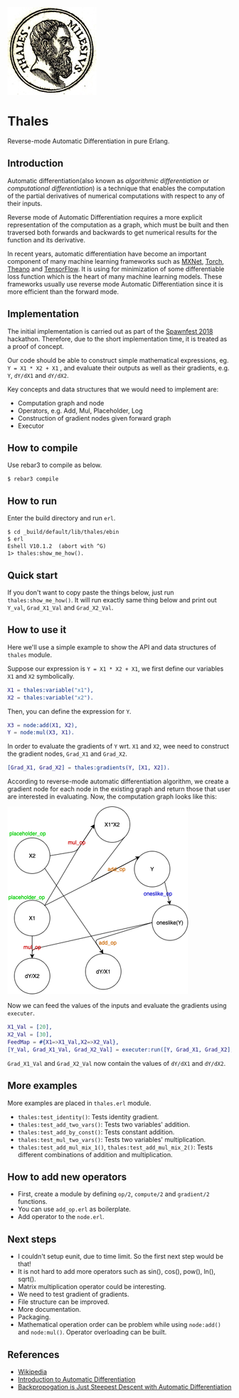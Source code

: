 ![Thales](https://github.com/spawnfest/thales/raw/master/imgs/thales.jpg "Logo")

# Thales

Reverse-mode Automatic Differentiation in pure Erlang.

## Introduction

Automatic differentiation(also known as _algorithmic differentiation_ or _computational differentiation_) is a technique that enables the computation of the partial derivatives of numerical computations with respect to any of their inputs.

Reverse mode of Automatic Differentiation requires a more explicit representation of the computation as a graph, which must be built and then traversed both forwards and backwards to get numerical results for the function and its derivative.

In recent years, automatic differentiation have become an important component of many machine learning frameworks such as [MXNet](https://mxnet.incubator.apache.org), [Torch](http://torch.ch), [Theano](https://github.com/Theano/Theano) and [TensorFlow](https://www.tensorflow.org). It is using for minimization of some differentiable loss function which is the heart of many machine learning models. These frameworks usually use reverse mode Automatic Differentiation since it is more efficient than the forward mode.

## Implementation

The initial implementation is carried out as part of the [Spawnfest 2018](https://spawnfest.github.io) hackathon. Therefore, due to the short implementation time, it is treated as a proof of concept.

Our code should be able to construct simple mathematical expressions, eg. `Y = X1 * X2 + X1` , and evaluate their outputs as well as their gradients, e.g. `Y`, `dY/dX1` and `dY/dX2`.

Key concepts and data structures that we would need to implement are:

- Computation graph and node
- Operators, e.g. Add, Mul, Placeholder, Log
- Construction of gradient nodes given forward graph
- Executor

## How to compile

Use rebar3 to compile as below.

```console
$ rebar3 compile
```

## How to run

Enter the build directory and run `erl`.

```console
$ cd _build/default/lib/thales/ebin
$ erl
Eshell V10.1.2  (abort with ^G)
1> thales:show_me_how().
```

## Quick start

If you don't want to copy paste the things below, just run `thales:show_me_how()`. It will run exactly same thing below and print out `Y_val`, `Grad_X1_Val` and `Grad_X2_Val`.

## How to use it

Here we'll use a simple example to show the API and data structures of `thales` module.

Suppose our expression is `Y = X1 * X2 + X1`, we first define our variables `X1` and `X2` symbolically.

```erlang
X1 = thales:variable("x1"),
X2 = thales:variable("x2").
```

Then, you can define the expression for `Y`.

```erlang
X3 = node:add(X1, X2),
Y = node:mul(X3, X1).
```

In order to evaluate the gradients of `Y` wrt. `X1` and `X2`, wee need to construct the gradient nodes, `Grad_X1` and `Grad_X2`.

```erlang
[Grad_X1, Grad_X2] = thales:gradients(Y, [X1, X2]).
```

According to reverse-mode automatic differentiation algorithm, we create a gradient node for each node in the existing graph and return those that user are interested in evaluating. Now, the computation graph looks like this:

![Computation Graph](https://github.com/spawnfest/thales/raw/master/imgs/graph.png "Computation Graph")

Now we can feed the values of the inputs and evaluate the gradients using `executer`.

```erlang
X1_Val = [20],
X2_Val = [30],
FeedMap = #{X1=>X1_Val,X2=>X2_Val},
[Y_Val, Grad_X1_Val, Grad_X2_Val] = executer:run([Y, Grad_X1, Grad_X2], FeedMap).
```

`Grad_X1_Val` and `Grad_X2_Val` now contain the values of `dY/dX1` and `dY/dX2`.

## More examples

More examples are placed in `thales.erl` module.

- `thales:test_identity()`: Tests identity gradient.
- `thales:test_add_two_vars()`: Tests two variables' addition.
- `thales:test_add_by_const()`: Tests constant addition.
- `thales:test_mul_two_vars()`: Tests two variables' multiplication.
- `thales:test_add_mul_mix_1()`, `thales:test_add_mul_mix_2()`: Tests different combinations of addition and multiplication.

## How to add new operators

- First, create a module by defining `op/2`, `compute/2` and `gradient/2` functions.
- You can use `add_op.erl` as boilerplate.
- Add operator to the `node.erl`.

## Next steps

- I couldn't setup eunit, due to time limit. So the first next step would be that!
- It is not hard to add more operators such as sin(), cos(), pow(), ln(), sqrt().
- Matrix multiplication operator could be interesting.
- We need to test gradient of gradients.
- File structure can be improved.
- More documentation.
- Packaging.
- Mathematical operation order can be problem while using `node:add()` and `node:mul()`. Operator overloading can be built.

## References

- [Wikipedia](https://en.wikipedia.org/wiki/Automatic_differentiation)
- [Introduction to Automatic Differentiation](http://alexey.radul.name/ideas/2013/introduction-to-automatic-differentiation/)
- [Backpropogation is Just Steepest Descent with Automatic Differentiation](https://idontgetoutmuch.wordpress.com/2013/10/13/backpropogation-is-just-steepest-descent-with-automatic-differentiation-2/)
